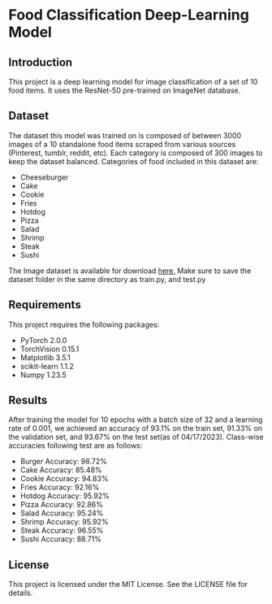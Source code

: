 # Food Classification Deep-Learning Model

## Introduction

This project is a deep learning model for image classification of a set of 10 food items. It uses the ResNet-50 pre-trained on ImageNet database.

## Dataset

The dataset this model was trained on is composed of between 3000 images of a 10 standalone food items scraped from various sources (Pinterest, tumblr, reddit, etc). Each category is composed of 300 images to keep the dataset balanced. Categories of food included in this dataset are:

- Cheeseburger
- Cake
- Cookie
- Fries
- Hotdog
- Pizza
- Salad
- Shrimp
- Steak
- Sushi

The Image dataset is available for download [here.](https://drive.google.com/file/d/1eeGF1GQc97_YIwdqewt6nPmob1bNr7M5) Make sure to save the dataset folder in the same directory as train.py, and test.py 

## Requirements
This project requires the following packages:

- PyTorch 2.0.0
- TorchVision 0.15.1
- Matplotlib 3.5.1
- scikit-learn 1.1.2
- Numpy 1.23.5

## Results
After training the model for 10 epochs with a batch size of 32 and a learning rate of 0.001, we achieved an accuracy of 93.1% on the train set, 91.33% on the validation set, and 93.67% on the test set(as of 04/17/2023). Class-wise accuracies following test are as follows:

- Burger Accuracy: 98.72%
- Cake Accuracy: 85.48%
- Cookie Accuracy: 94.83%
- Fries Accuracy: 92.16%
- Hotdog Accuracy: 95.92%
- Pizza Accuracy: 92.86%
- Salad Accuracy: 95.24%
- Shrimp Accuracy: 95.92%
- Steak Accuracy: 96.55%
- Sushi Accuracy: 88.71%

## License
This project is licensed under the MIT License. See the LICENSE file for details.

 
